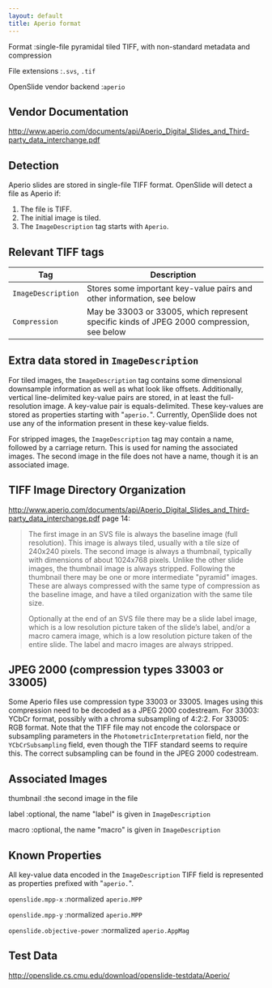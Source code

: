 ```yaml
---
layout: default
title: Aperio format
---
```


Format
:single-file pyramidal tiled TIFF, with non-standard metadata and compression

File extensions
:`.svs`, `.tif`

OpenSlide vendor backend
:`aperio`


Vendor Documentation
--------------------

<http://www.aperio.com/documents/api/Aperio_Digital_Slides_and_Third-party_data_interchange.pdf>


Detection
---------

Aperio slides are stored in single-file TIFF format. OpenSlide will detect a file as Aperio if:

 1. The file is TIFF.
 2. The initial image is tiled.
 3. The `ImageDescription` tag starts with `Aperio`.


Relevant TIFF tags
------------------

Tag                 | Description                    |
--------------------|--------------------------------|
`ImageDescription`|Stores some important key-value pairs and other information, see below|
`Compression`|May be 33003 or 33005, which represent specific kinds of JPEG 2000 compression, see below|


Extra data stored in `ImageDescription`
---------------------------------------

For tiled images, the `ImageDescription` tag contains some dimensional
downsample information as well as what look like
offsets. Additionally, vertical line-delimited key-value pairs are
stored, in at least the full-resolution image. A key-value pair is
equals-delimited. These key-values are stored as properties starting
with "`aperio.`". Currently, OpenSlide does not use any of the
information present in these key-value fields.

For stripped images, the `ImageDescription` tag may contain a name,
followed by a carriage return. This is used for naming the associated
images. The second image in the file does not have a name, though it
is an associated image.

TIFF Image Directory Organization
---------------------------------

<http://www.aperio.com/documents/api/Aperio_Digital_Slides_and_Third-party_data_interchange.pdf>
page 14:

> The first image in an SVS file is always the baseline image (full
> resolution). This image is always tiled, usually with a tile size
> of 240x240 pixels. The second image is always a thumbnail,
> typically with dimensions of about 1024x768 pixels. Unlike the
> other slide images, the thumbnail image is always
> stripped. Following the thumbnail there may be one or more
> intermediate "pyramid" images. These are always compressed with
> the same type of compression as the baseline image, and have a
> tiled organization with the same tile size.
>
> Optionally at the end of an SVS file there may be a slide label
> image, which is a low resolution picture taken of the slide’s
> label, and/or a macro camera image, which is a low resolution
> picture taken of the entire slide. The label and macro images are
> always stripped.


JPEG 2000 (compression types 33003 or 33005)
--------------------------------------------

Some Aperio files use compression type 33003 or 33005. Images using
this compression need to be decoded as a JPEG 2000 codestream. For
33003: YCbCr format, possibly with a chroma subsampling of 4:2:2. For
33005: RGB format. Note that the TIFF file may not encode the
colorspace or subsampling parameters in the
`PhotometricInterpretation` field, nor the `YCbCrSubsampling` field,
even though the TIFF standard seems to require this. The correct
subsampling can be found in the JPEG 2000 codestream.

Associated Images
-----------------
thumbnail
:the second image in the file

label
:optional, the name "label" is given in `ImageDescription`

macro
:optional, the name "macro" is given in `ImageDescription`


Known Properties
----------------

All key-value data encoded in the `ImageDescription` TIFF field is
represented as properties prefixed with "`aperio.`".

`openslide.mpp-x`
:normalized `aperio.MPP`

`openslide.mpp-y`
:normalized `aperio.MPP`

`openslide.objective-power`
:normalized `aperio.AppMag`


Test Data
---------

<http://openslide.cs.cmu.edu/download/openslide-testdata/Aperio/>
